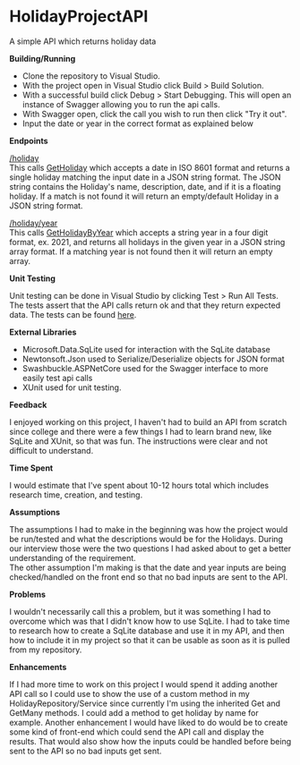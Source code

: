 # HolidayProjectAPI
A simple API which returns holiday data

**Building/Running**
- Clone the repository to Visual Studio. 
- With the project open in Visual Studio click Build > Build Solution.
- With a successful build click Debug > Start Debugging. This will open an instance of Swagger allowing you to run the api calls.
- With Swagger open, click the call you wish to run then click "Try it out".
- Input the date or year in the correct format as explained below

**Endpoints**  
  
<ins>/holiday</ins>  
This calls [GetHoliday](https://github.com/clayhj/HolidayProjectAPI/blob/136aeb616e45a7eee2dfa2f9e979ea7e336cda5d/HolidayProjectAPI/Controllers/HolidayController.cs#L31-L46)
which accepts a date in ISO 8601 format and returns a single holiday matching the input date in a JSON string format. The JSON string contains the Holiday's name, description,
date, and if it is a floating holiday. If a match is not found it will return an empty/default Holiday in a JSON string format.  
  
<ins>/holiday/year</ins>  
This calls [GetHolidayByYear](https://github.com/clayhj/HolidayProjectAPI/blob/136aeb616e45a7eee2dfa2f9e979ea7e336cda5d/HolidayProjectAPI/Controllers/HolidayController.cs#L53-L70)
which accepts a string year in a four digit format, ex. 2021, and returns all holidays in the given year in a JSON string array format. If a matching year is not found then
it will return an empty array.  
  
**Unit Testing**  
  
Unit testing can be done in Visual Studio by clicking Test > Run All Tests. The tests assert that the API calls return ok and that they return expected data.
The tests can be found [here](https://github.com/clayhj/HolidayProjectAPI/blob/136aeb616e45a7eee2dfa2f9e979ea7e336cda5d/HolidayProjectApi.Tests/HolidayControllerTest.cs#L22-L46).  

**External Libraries**  
- Microsoft.Data.SqLite used for interaction with the SqLite database
- Newtonsoft.Json used to Serialize/Deserialize objects for JSON format
- Swashbuckle.ASPNetCore used for the Swagger interface to more easily test api calls
- XUnit used for unit testing.

**Feedback**  
  
I enjoyed working on this project, I haven't had to build an API from scratch since college and there were a few things I had to learn brand new, like SqLite and XUnit, so that
was fun. The instructions were clear and not difficult to understand. 

**Time Spent**
  
I would estimate that I've spent about 10-12 hours total which includes research time, creation, and testing.  
  
**Assumptions**
  
The assumptions I had to make in the beginning was how the project would be run/tested and what the descriptions would be for the Holidays. During our interview those were
the two questions I had asked about to get a better understanding of the requirement.  
The other assumption I'm making is that the date and year inputs are being checked/handled on the front end so that no bad inputs are sent to the API.
  
**Problems**  
  
I wouldn't necessarily call this a problem, but it was something I had to overcome which was that I didn't know how to use SqLite. I had to take time to research how to
create a SqLite database and use it in my API, and then how to include it in my project so that it can be usable as soon as it is pulled from my repository.  
  
**Enhancements**  
  
If I had more time to work on this project I would spend it adding another API call so I could use to show the use of a custom method in my HolidayRepository/Service since
currently I'm using the inherited Get and GetMany methods. I could add a method to get holiday by name for example. Another enhancement I would have liked to do would be to create
some kind of front-end which could send the API call and display the results. That would also show how the inputs could be handled before being sent to the API so no bad inputs get sent.
